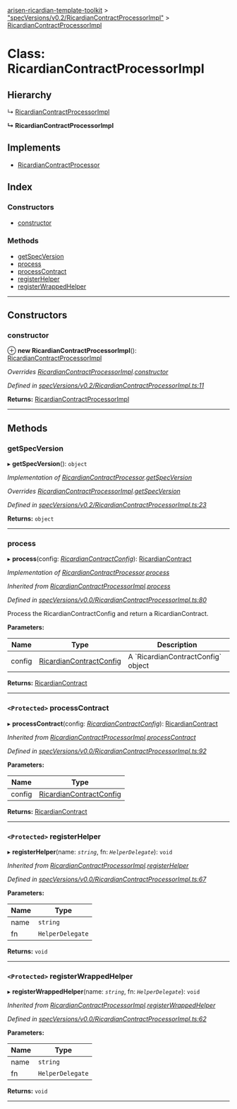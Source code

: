 [arisen-ricardian-template-toolkit](../README.md) > ["specVersions/v0.2/RicardianContractProcessorImpl"](../modules/_specversions_v0_2_ricardiancontractprocessorimpl_.md) > [RicardianContractProcessorImpl](../classes/_specversions_v0_2_ricardiancontractprocessorimpl_.ricardiancontractprocessorimpl.md)

# Class: RicardianContractProcessorImpl

## Hierarchy

↳  [RicardianContractProcessorImpl](_specversions_v0_1_ricardiancontractprocessorimpl_.ricardiancontractprocessorimpl.md)

**↳ RicardianContractProcessorImpl**

## Implements

* [RicardianContractProcessor](../interfaces/_interfaces_.ricardiancontractprocessor.md)

## Index

### Constructors

* [constructor](_specversions_v0_2_ricardiancontractprocessorimpl_.ricardiancontractprocessorimpl.md#constructor)

### Methods

* [getSpecVersion](_specversions_v0_2_ricardiancontractprocessorimpl_.ricardiancontractprocessorimpl.md#getspecversion)
* [process](_specversions_v0_2_ricardiancontractprocessorimpl_.ricardiancontractprocessorimpl.md#process)
* [processContract](_specversions_v0_2_ricardiancontractprocessorimpl_.ricardiancontractprocessorimpl.md#processcontract)
* [registerHelper](_specversions_v0_2_ricardiancontractprocessorimpl_.ricardiancontractprocessorimpl.md#registerhelper)
* [registerWrappedHelper](_specversions_v0_2_ricardiancontractprocessorimpl_.ricardiancontractprocessorimpl.md#registerwrappedhelper)

---

## Constructors

<a id="constructor"></a>

###  constructor

⊕ **new RicardianContractProcessorImpl**(): [RicardianContractProcessorImpl](_specversions_v0_2_ricardiancontractprocessorimpl_.ricardiancontractprocessorimpl.md)

*Overrides [RicardianContractProcessorImpl](_specversions_v0_1_ricardiancontractprocessorimpl_.ricardiancontractprocessorimpl.md).[constructor](_specversions_v0_1_ricardiancontractprocessorimpl_.ricardiancontractprocessorimpl.md#constructor)*

*Defined in [specVersions/v0.2/RicardianContractProcessorImpl.ts:11](https://github.com/ARISEN/arisen-ricardian-template-toolkit/blob/ae088d5/src/specVersions/v0.2/RicardianContractProcessorImpl.ts#L11)*

**Returns:** [RicardianContractProcessorImpl](_specversions_v0_2_ricardiancontractprocessorimpl_.ricardiancontractprocessorimpl.md)

___

## Methods

<a id="getspecversion"></a>

###  getSpecVersion

▸ **getSpecVersion**(): `object`

*Implementation of [RicardianContractProcessor](../interfaces/_interfaces_.ricardiancontractprocessor.md).[getSpecVersion](../interfaces/_interfaces_.ricardiancontractprocessor.md#getspecversion)*

*Overrides [RicardianContractProcessorImpl](_specversions_v0_1_ricardiancontractprocessorimpl_.ricardiancontractprocessorimpl.md).[getSpecVersion](_specversions_v0_1_ricardiancontractprocessorimpl_.ricardiancontractprocessorimpl.md#getspecversion)*

*Defined in [specVersions/v0.2/RicardianContractProcessorImpl.ts:23](https://github.com/ARISEN/arisen-ricardian-template-toolkit/blob/ae088d5/src/specVersions/v0.2/RicardianContractProcessorImpl.ts#L23)*

**Returns:** `object`

___
<a id="process"></a>

###  process

▸ **process**(config: *[RicardianContractConfig](../interfaces/_interfaces_.ricardiancontractconfig.md)*): [RicardianContract](../interfaces/_interfaces_.ricardiancontract.md)

*Implementation of [RicardianContractProcessor](../interfaces/_interfaces_.ricardiancontractprocessor.md).[process](../interfaces/_interfaces_.ricardiancontractprocessor.md#process)*

*Inherited from [RicardianContractProcessorImpl](_specversions_v0_0_ricardiancontractprocessorimpl_.ricardiancontractprocessorimpl.md).[process](_specversions_v0_0_ricardiancontractprocessorimpl_.ricardiancontractprocessorimpl.md#process)*

*Defined in [specVersions/v0.0/RicardianContractProcessorImpl.ts:80](https://github.com/ARISEN/arisen-ricardian-template-toolkit/blob/ae088d5/src/specVersions/v0.0/RicardianContractProcessorImpl.ts#L80)*

Process the RicardianContractConfig and return a RicardianContract.

**Parameters:**

| Name | Type | Description |
| ------ | ------ | ------ |
| config | [RicardianContractConfig](../interfaces/_interfaces_.ricardiancontractconfig.md) |  A \`RicardianContractConfig\` object |

**Returns:** [RicardianContract](../interfaces/_interfaces_.ricardiancontract.md)

___
<a id="processcontract"></a>

### `<Protected>` processContract

▸ **processContract**(config: *[RicardianContractConfig](../interfaces/_interfaces_.ricardiancontractconfig.md)*): [RicardianContract](../interfaces/_interfaces_.ricardiancontract.md)

*Inherited from [RicardianContractProcessorImpl](_specversions_v0_0_ricardiancontractprocessorimpl_.ricardiancontractprocessorimpl.md).[processContract](_specversions_v0_0_ricardiancontractprocessorimpl_.ricardiancontractprocessorimpl.md#processcontract)*

*Defined in [specVersions/v0.0/RicardianContractProcessorImpl.ts:92](https://github.com/ARISEN/arisen-ricardian-template-toolkit/blob/ae088d5/src/specVersions/v0.0/RicardianContractProcessorImpl.ts#L92)*

**Parameters:**

| Name | Type |
| ------ | ------ |
| config | [RicardianContractConfig](../interfaces/_interfaces_.ricardiancontractconfig.md) |

**Returns:** [RicardianContract](../interfaces/_interfaces_.ricardiancontract.md)

___
<a id="registerhelper"></a>

### `<Protected>` registerHelper

▸ **registerHelper**(name: *`string`*, fn: *`HelperDelegate`*): `void`

*Inherited from [RicardianContractProcessorImpl](_specversions_v0_0_ricardiancontractprocessorimpl_.ricardiancontractprocessorimpl.md).[registerHelper](_specversions_v0_0_ricardiancontractprocessorimpl_.ricardiancontractprocessorimpl.md#registerhelper)*

*Defined in [specVersions/v0.0/RicardianContractProcessorImpl.ts:67](https://github.com/ARISEN/arisen-ricardian-template-toolkit/blob/ae088d5/src/specVersions/v0.0/RicardianContractProcessorImpl.ts#L67)*

**Parameters:**

| Name | Type |
| ------ | ------ |
| name | `string` |
| fn | `HelperDelegate` |

**Returns:** `void`

___
<a id="registerwrappedhelper"></a>

### `<Protected>` registerWrappedHelper

▸ **registerWrappedHelper**(name: *`string`*, fn: *`HelperDelegate`*): `void`

*Inherited from [RicardianContractProcessorImpl](_specversions_v0_0_ricardiancontractprocessorimpl_.ricardiancontractprocessorimpl.md).[registerWrappedHelper](_specversions_v0_0_ricardiancontractprocessorimpl_.ricardiancontractprocessorimpl.md#registerwrappedhelper)*

*Defined in [specVersions/v0.0/RicardianContractProcessorImpl.ts:62](https://github.com/ARISEN/arisen-ricardian-template-toolkit/blob/ae088d5/src/specVersions/v0.0/RicardianContractProcessorImpl.ts#L62)*

**Parameters:**

| Name | Type |
| ------ | ------ |
| name | `string` |
| fn | `HelperDelegate` |

**Returns:** `void`

___

